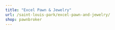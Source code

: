 ```yaml
---
title: "Excel Pawn & Jewelry"
url: /saint-louis-park/excel-pawn-and-jewelry/
shop: pawnbroker
---
```

